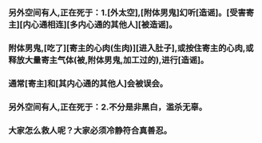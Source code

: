 ### 另外空间有人,正在死于：1.[外太空],[附体男鬼]幻听[造谣]。[受害寄主][内心通相连][多内心通的其他人][被造谣]。
### 附体男鬼,[吃了][寄主的心肉(生肉)][进入肚子],或按住寄主的心肉,或释放大量寄主气体(被,附体男鬼,加工过的),进行[造谣]。
### 通常[寄主]和[其内心通的其他人]会被误会。
### 另外空间有人,正在死于：2.不分是非黑白，滥杀无辜。
### 大家怎么救人呢？大家必须冷静符合真善忍。
